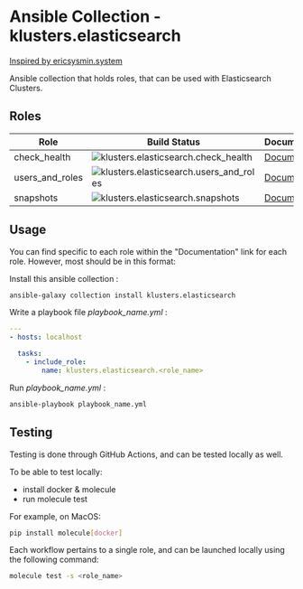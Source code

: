 # Ansible Collection - klusters.elasticsearch
[Inspired by ericsysmin.system](https://galaxy.ansible.com/ericsysmin/system)

Ansible collection that holds roles, that can be used with Elasticsearch Clusters. 

## Roles

| Role      | Build Status                                                                                                                                                                                                                                                        | Documentation                                                                                          |
| --------- | ------------------------------------------------------------------------------------------------------------------------------------------------------------------------------------------------------------------------------------------------------------------- | ------------------------------------------------------------------------------------------------------ |
|  check_health   | ![klusters.elasticsearch.check_health](https://github.com/klusters/ansible-collection-elasticsearch/workflows/klusters.elasticsearch.check_health/badge.svg)          | [Documentation](https://github.com/klusters/ansible-collection-elasticsearch/tree/main/roles/check_health)    |
|  users_and_roles   | ![klusters.elasticsearch.users_and_roles](https://github.com/klusters/ansible-collection-elasticsearch/workflows/klusters.elasticsearch.users_and_roles/badge.svg)          | [Documentation](https://github.com/klusters/ansible-collection-elasticsearch/tree/main/roles/users_and_roles)    |
|  snapshots   | ![klusters.elasticsearch.snapshots](https://github.com/klusters/ansible-collection-elasticsearch/workflows/klusters.elasticsearch.snapshots/badge.svg)          | [Documentation](https://github.com/klusters/ansible-collection-elasticsearch/tree/main/roles/snapshots)    |

## Usage

You can find specific to each role within the "Documentation" link for each role. However, most should be in this format:

Install this ansible collection :
```bash
ansible-galaxy collection install klusters.elasticsearch
```

Write a playbook file *playbook_name.yml* :

```yaml
---
- hosts: localhost

  tasks:
    - include_role:
        name: klusters.elasticsearch.<role_name>
```

Run *playbook_name.yml* :
```bash
ansible-playbook playbook_name.yml
```

## Testing

Testing is done through GitHub Actions, and can be tested locally as well.

To be able to test locally:
- install docker & molecule 
- run molecule test

For example, on MacOS:
```bash
pip install molecule[docker]
```

Each workflow pertains to a single role, and can be launched locally using the following command:

```bash
molecule test -s <role_name>
```

